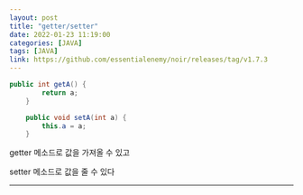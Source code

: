 ```yaml
---
layout: post
title: "getter/setter"
date: 2022-01-23 11:19:00
categories: [JAVA]
tags: [JAVA]
link: https://github.com/essentialenemy/noir/releases/tag/v1.7.3
---
```


```java
public int getA() {
        return a;
    }

    public void setA(int a) {
        this.a = a;
    }
```

getter 메소드로 값을 가져올 수 있고

setter 메소드로 값을 줄 수 있다

---


